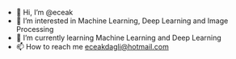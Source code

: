 - 👋 Hi, I’m @eceak
- 👀 I’m interested in Machine Learning, Deep Learning and Image Processing
- 🌱 I’m currently learning Machine Learning and Deep Learning
- 📫 How to reach me eceakdagli@hotmail.com


